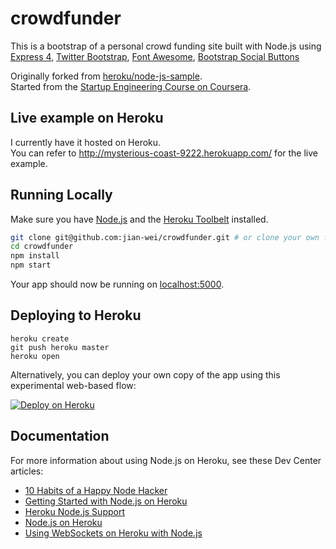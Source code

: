 # crowdfunder

This is a bootstrap of a personal crowd funding site built with Node.js using [Express 4](http://expressjs.com/), [Twitter Bootstrap](https://github.com/twbs/bootstrap), [Font Awesome](https://github.com/FortAwesome/Font-Awesome), [Bootstrap Social Buttons](https://github.com/noizwaves/bootstrap-social-buttons/)

Originally forked from [heroku/node-js-sample](https://github.com/heroku/node-js-sample).<br>
Started from the [Startup Engineering Course on Coursera](https://class.coursera.org/startup-001).

## Live example on Heroku
I currently have it hosted on Heroku. <br>
You can refer to http://mysterious-coast-9222.herokuapp.com/ for the live example.

## Running Locally

Make sure you have [Node.js](http://nodejs.org/) and the [Heroku Toolbelt](https://toolbelt.heroku.com/) installed.

```sh
git clone git@github.com:jian-wei/crowdfunder.git # or clone your own fork
cd crowdfunder
npm install
npm start
```

Your app should now be running on [localhost:5000](http://localhost:5000/).

## Deploying to Heroku

```
heroku create
git push heroku master
heroku open
```

Alternatively, you can deploy your own copy of the app using this experimental
web-based flow:

[![Deploy on Heroku](https://s3.amazonaws.com/f.cl.ly/items/12030r0c0J3z123k442i/deploy-button.png)](https://heroku.com/deploy)

## Documentation

For more information about using Node.js on Heroku, see these Dev Center articles:

- [10 Habits of a Happy Node Hacker](https://blog.heroku.com/archives/2014/3/11/node-habits)
- [Getting Started with Node.js on Heroku](https://devcenter.heroku.com/articles/getting-started-with-nodejs)
- [Heroku Node.js Support](https://devcenter.heroku.com/articles/nodejs-support)
- [Node.js on Heroku](https://devcenter.heroku.com/categories/nodejs)
- [Using WebSockets on Heroku with Node.js](https://devcenter.heroku.com/articles/node-websockets)
